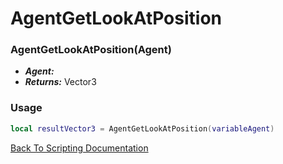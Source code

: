 # AgentGetLookAtPosition

### AgentGetLookAtPosition(Agent)
- ***Agent:*** 
- ***Returns:*** Vector3

### Usage

```Lua
local resultVector3 = AgentGetLookAtPosition(variableAgent)
```


[Back To Scripting Documentation](../README.md)
